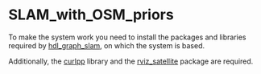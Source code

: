 # SLAM_with_OSM_priors
To make the system work you need to install the packages and libraries required by [hdl_graph_slam](https://github.com/koide3/hdl_graph_slam), on which the system is based.

Additionally, the [curlpp](http://www.curlpp.org/) library and the [rviz_satellite](https://github.com/nobleo/rviz_satellite) package are required. 
